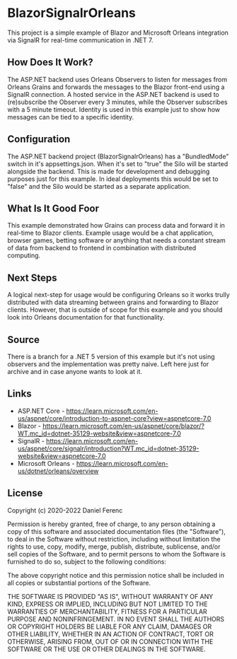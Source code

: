 # BlazorSignalrOrleans
This project is a simple example of Blazor and Microsoft Orleans integration via SignalR for real-time communication in .NET 7.

## How Does It Work?
The ASP.NET backend uses Orleans Observers to listen for messages from Orleans Grains and forwards the messages to the Blazor front-end using a SignalR connection.
A hosted service in the ASP.NET backend is used to (re)subscribe the Observer every 3 minutes, while the Observer subscribes with a 5 minute timeout.
Identity is used in this example just to show how messages can be tied to a specific identity.

## Configuration
The ASP.NET backend project (BlazorSignalrOrleans) has a "BundledMode" switch in it's appsettings.json. When it's set to "true" the Silo will be started alongside the
backend. This is made for development and debugging purposes just for this example. In ideal deployments this would be set to "false" and the Silo would be started as
a separate application.

## What Is It Good Foor
This example demonstrated how Grains can process data and forward it in real-time to Blazor clients. Example usage would be a chat application, browser games, betting
software or anything that needs a constant stream of data from backend to frontend in combination with distributed computing.

## Next Steps
A logical next-step for usage would be configuring Orleans so it works trully distributed with data streaming between grains and forwarding to Blazor clients. However,
that is outside of scope for this example and you should look into Orleans documentation for that functionality.

## Source
There is a branch for a .NET 5 version of this example but it's not using observers and the implementation was pretty naive. Left here just for archive and in case
anyone wants to look at it.

## Links
* ASP.NET Core - https://learn.microsoft.com/en-us/aspnet/core/introduction-to-aspnet-core?view=aspnetcore-7.0
* Blazor - https://learn.microsoft.com/en-us/aspnet/core/blazor/?WT.mc_id=dotnet-35129-website&view=aspnetcore-7.0
* SignalR - https://learn.microsoft.com/en-us/aspnet/core/signalr/introduction?WT.mc_id=dotnet-35129-website&view=aspnetcore-7.0
* Microsoft Orleans - https://learn.microsoft.com/en-us/dotnet/orleans/overview

## License
Copyright (c) 2020-2022 Daniel Ferenc

Permission is hereby granted, free of charge, to any person obtaining a copy
of this software and associated documentation files (the "Software"), to deal
in the Software without restriction, including without limitation the rights
to use, copy, modify, merge, publish, distribute, sublicense, and/or sell
copies of the Software, and to permit persons to whom the Software is
furnished to do so, subject to the following conditions:

The above copyright notice and this permission notice shall be included in all
copies or substantial portions of the Software.

THE SOFTWARE IS PROVIDED "AS IS", WITHOUT WARRANTY OF ANY KIND, EXPRESS OR
IMPLIED, INCLUDING BUT NOT LIMITED TO THE WARRANTIES OF MERCHANTABILITY,
FITNESS FOR A PARTICULAR PURPOSE AND NONINFRINGEMENT. IN NO EVENT SHALL THE
AUTHORS OR COPYRIGHT HOLDERS BE LIABLE FOR ANY CLAIM, DAMAGES OR OTHER
LIABILITY, WHETHER IN AN ACTION OF CONTRACT, TORT OR OTHERWISE, ARISING FROM,
OUT OF OR IN CONNECTION WITH THE SOFTWARE OR THE USE OR OTHER DEALINGS IN THE
SOFTWARE.